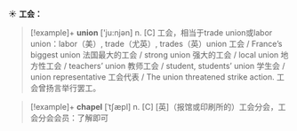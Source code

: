 ☀ <span class="category">**工会：**</span>
>[!example]+ <span class="vocabulary">**union**</span> ['ju:njən] 
> <span class="definition">n. [C] 工会，相当于trade union或labor union：</span>labor（美）, trade（尤英）, trades（英）union 工会 / France’s biggest union 法国最大的工会 / strong union 强大的工会 / local union 地方性工会 / teachers’ union 教师工会 / student, students’ union 学生会 / union representative 工会代表 / The union threatened strike action. 工会曾扬言举行罢工。
           
>[!example]+ <span class="vocabulary">**chapel**</span> [ˈtʃæpl]
> <span class="definition">n. [C] [英]（报馆或印刷所的）工会分会，工会分会会员：</span>了解即可

